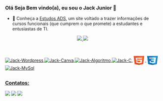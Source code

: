 ### Olá Seja Bem vindo(a), eu sou o Jack Junior 👋 
- 🔭 Conheça a <a href="https://estudosads.com.br" target="_blank">Estudos ADS</a>, um site voltado a trazer informações de cursos funcionais (que cumprem o que promete) a estudantes e entusiastas de TI.

  
<div align="center">
  <a href="https://github.com/jackjr1">
  <img height="180em" src="https://github-readme-stats.vercel.app/api?username=jackjr1&show_icons=true&theme=blue-green&include_all_commits=true&count_private=true"/>
  <img height="180em" src="https://github-readme-stats.vercel.app/api/top-langs/?username=jackjr1&layout=compact&langs_count=7&theme=blue-green"/>
</div>
  
  ##
  
  <!-- Imagens de linguagens -->
  <div style="display: inline_block"><br>

  <img align="center" alt="Jack-Wordpress" height="30" width="40" src="https://cdn.jsdelivr.net/gh/devicons/devicon/icons/wordpress/wordpress-original.svg">
  <img align="center" alt="Jack-Canva" height="30" width="40" src="https://cdn.jsdelivr.net/gh/devicons/devicon/icons/canva/canva-original.svg">  
  <img align="center" alt="Jack-Algoritmo" height="30" width="40" src="https://cdn.jsdelivr.net/gh/devicons/devicon/icons/thealgorithms/thealgorithms-original.svg">
  <img align="center" alt="Jack-C" height="30" width="40" src="https://cdn.jsdelivr.net/gh/devicons/devicon/icons/c/c-original.svg">
  <img align="center" alt="Jack-HTML" height="30" width="40" src="https://raw.githubusercontent.com/devicons/devicon/master/icons/html5/html5-original.svg">
  <img align="center" alt="Jack-CSS" height="30" width="40" src="https://raw.githubusercontent.com/devicons/devicon/master/icons/css3/css3-original.svg">
  <img align="center" alt="Jack-MySql" height="30" width="40" src="https://cdn.jsdelivr.net/gh/devicons/devicon/icons/mysql/mysql-plain.svg">    

    
</div>

##

### Contatos:
<div> 
  <a href="https://instagram.com/jackk.junior" target="_blank"><img src="https://img.shields.io/badge/-Instagram-%23E4405F?style=for-the-badge&logo=instagram&logoColor=white" target="_blank"></a>
 <!-- <a href="https://discord.gg/wagxzStdcR" target="_blank"><img src="https://img.shields.io/badge/Discord-7289DA?style=for-the-badge&logo=discord&logoColor=white" target="_blank"></a> -->
  <a href = "mailto:jackjr.trade@gmail.com"><img src="https://img.shields.io/badge/-Gmail-%23333?style=for-the-badge&logo=gmail&logoColor=white" target="_blank"></a>
  <a href="https://www.linkedin.com/in/jack-dev" target="_blank"><img src="https://img.shields.io/badge/-LinkedIn-%230077B5?style=for-the-badge&logo=linkedin&logoColor=white" target="_blank"></a> 
</div>





